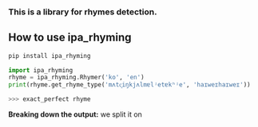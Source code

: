 ### This is a library for rhymes detection.

## How to use ipa_rhyming
```python
pip install ipa_rhyming
```
```python
import ipa_rhyming
rhyme = ipa_rhyming.Rhymer('ko', 'en')
print(rhyme.get_rhyme_type('mʌtc͈iŋkjʌlmɐlʲetɐkʰʲe', 'haɪweɪhaɪweɪ'))

>>> exact_perfect rhyme
```

**Breaking down the output:**
we split it on
